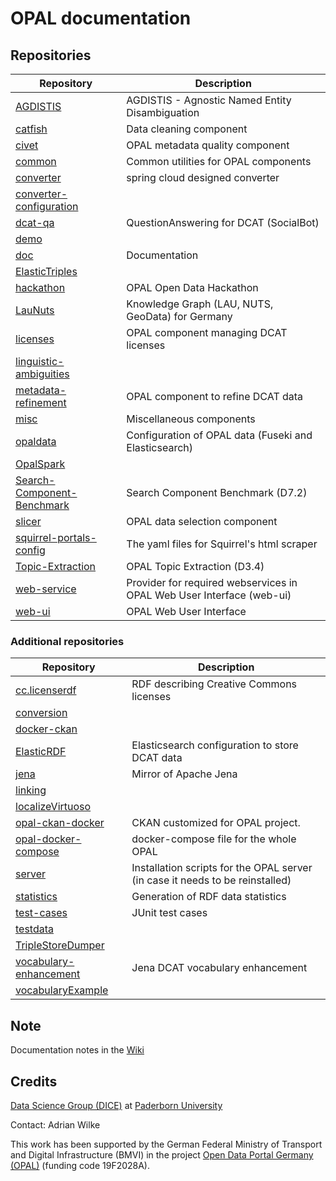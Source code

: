 # OPAL documentation

## Repositories

| Repository | Description |
| ---------- | ----------- |
| [AGDISTIS](https://github.com/projekt-opal/AGDISTIS) | AGDISTIS - Agnostic Named Entity Disambiguation |
| [catfish](https://github.com/projekt-opal/catfish) | Data cleaning component |
| [civet](https://github.com/projekt-opal/civet) | OPAL metadata quality component |
| [common](https://github.com/projekt-opal/common) | Common utilities for OPAL components |
| [converter](https://github.com/projekt-opal/converter) | spring cloud designed converter |
| [converter-configuration](https://github.com/projekt-opal/converter-configuration) |  |
| [dcat-qa](https://github.com/projekt-opal/dcat-qa) | QuestionAnswering for DCAT (SocialBot) |
| [demo](https://github.com/projekt-opal/demo) |  |
| [doc](https://github.com/projekt-opal/doc) | Documentation |
| [ElasticTriples](https://github.com/projekt-opal/ElasticTriples) |  |
| [hackathon](https://github.com/projekt-opal/hackathon) | OPAL Open Data Hackathon |
| [LauNuts](https://github.com/projekt-opal/LauNuts) | Knowledge Graph (LAU, NUTS, GeoData) for Germany |
| [licenses](https://github.com/projekt-opal/licenses) | OPAL component managing DCAT licenses |
| [linguistic-ambiguities](https://github.com/projekt-opal/linguistic-ambiguities) |  |
| [metadata-refinement](https://github.com/projekt-opal/metadata-refinement) | OPAL component to refine DCAT data |
| [misc](https://github.com/projekt-opal/misc) | Miscellaneous components |
| [opaldata](https://github.com/projekt-opal/opaldata) | Configuration of OPAL data (Fuseki and Elasticsearch) |
| [OpalSpark](https://github.com/projekt-opal/OpalSpark) |  |
| [Search-Component-Benchmark](https://github.com/projekt-opal/Search-Component-Benchmark) | Search Component Benchmark (D7.2) |
| [slicer](https://github.com/projekt-opal/slicer) | OPAL data selection component |
| [squirrel-portals-config](https://github.com/projekt-opal/squirrel-portals-config) | The yaml files for Squirrel's html scraper |
| [Topic-Extraction](https://github.com/projekt-opal/Topic-Extraction) | OPAL Topic Extraction (D3.4) |
| [web-service](https://github.com/projekt-opal/web-service) | Provider for required webservices in OPAL Web User Interface (web-ui) |
| [web-ui](https://github.com/projekt-opal/web-ui) | OPAL Web User Interface |

### Additional repositories

| Repository | Description |
| ---------- | ----------- |
| [cc.licenserdf](https://github.com/projekt-opal/cc.licenserdf) | RDF describing Creative Commons licenses |
| [conversion](https://github.com/projekt-opal/conversion) |  |
| [docker-ckan](https://github.com/projekt-opal/docker-ckan) |  |
| [ElasticRDF](https://github.com/projekt-opal/ElasticRDF) | Elasticsearch configuration to store DCAT data |
| [jena](https://github.com/projekt-opal/jena) | Mirror of Apache Jena |
| [linking](https://github.com/projekt-opal/linking) |  |
| [localizeVirtuoso](https://github.com/projekt-opal/localizeVirtuoso) |  |
| [opal-ckan-docker](https://github.com/projekt-opal/opal-ckan-docker) | CKAN customized for OPAL project. |
| [opal-docker-compose](https://github.com/projekt-opal/opal-docker-compose) | docker-compose file for the whole OPAL |
| [server](https://github.com/projekt-opal/server) | Installation scripts for the OPAL server (in case it needs to be reinstalled) |
| [statistics](https://github.com/projekt-opal/statistics) | Generation of RDF data statistics |
| [test-cases](https://github.com/projekt-opal/test-cases) | JUnit test cases |
| [testdata](https://github.com/projekt-opal/testdata) |  |
| [TripleStoreDumper](https://github.com/projekt-opal/TripleStoreDumper) |  |
| [vocabulary-enhancement](https://github.com/projekt-opal/vocabulary-enhancement) | Jena DCAT vocabulary enhancement |
| [vocabularyExample](https://github.com/projekt-opal/vocabularyExample) |  |

## Note

Documentation notes in the [Wiki](https://github.com/projekt-opal/documentation/wiki)

## Credits

[Data Science Group (DICE)](https://dice-research.org/) at [Paderborn University](https://www.uni-paderborn.de/)

Contact: Adrian Wilke

This work has been supported by the German Federal Ministry of Transport and Digital Infrastructure (BMVI) in the project [Open Data Portal Germany (OPAL)](http://projekt-opal.de/) (funding code 19F2028A).

